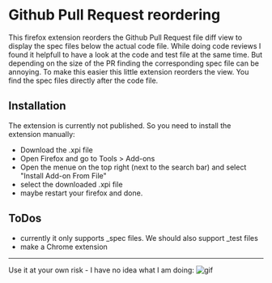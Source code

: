 Github Pull Request reordering
===============

This firefox extension reorders the Github Pull Request file diff view to display the spec files below the actual code file. 
While doing code reviews I found it helpfull to have a look at the code and test file at the same time. But depending on the size of the PR finding the corresponding spec file can be annoying. 
To make this easier this little extension reorders the view. You find the spec files directly after the code file. 

Installation
--------------

The extension is currently not published. So you need to install the extension manually:
* Download the .xpi file
* Open Firefox and go to Tools > Add-ons
* Open the menue on the top right (next to the search bar) and select "Install Add-on From File"
* select the downloaded .xpi file
* maybe restart your firefox and done.

ToDos
--------------

* currently it only supports _spec files. We should also support _test files
* make a Chrome extension


----
Use it at your own risk - I have no idea what I am doing: 
![gif](http://im.ezgif.com/tmp/gif_100x67_d59a40.gif)
